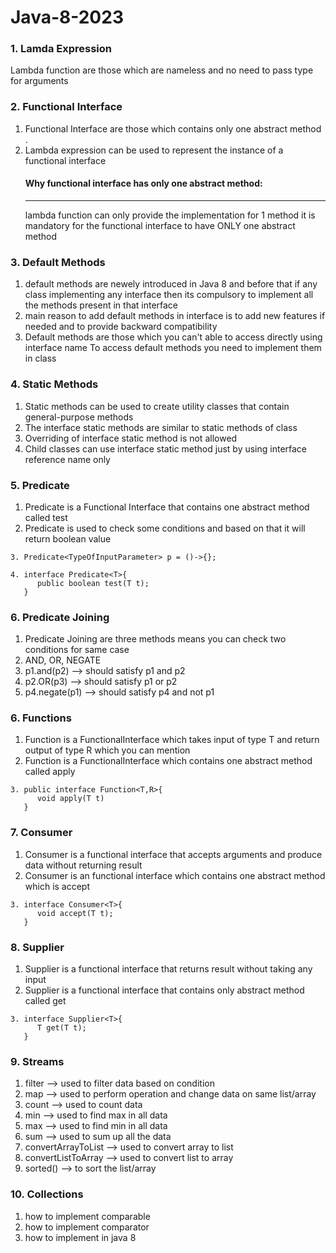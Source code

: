 # Java-8-2023
### 1. Lamda Expression
Lambda function are those which are nameless and no need to pass type for arguments

### 2. Functional Interface
1. Functional Interface are those which contains only one abstract method  . 
2. Lambda expression can be used to represent the instance of a functional interface
    #### Why functional interface has only one abstract method:
    <hr/>
    lambda function can only provide the implementation for 1 method it is mandatory for the functional interface 
    to have ONLY one abstract method

### 3. Default Methods
1. default methods are newely introduced in Java 8 and before that if any class implementing any interface then
its compulsory to implement all the methods present in that interface
2. main reason to add default methods in interface is to add new features if needed and to provide backward
compatibility
3. Default methods are those which you can't able to access directly using interface name
To access default methods you need to implement them in class

### 4. Static Methods
1. Static methods can be used to create utility classes that contain general-purpose methods
2. The interface static methods are similar to static methods of class
3. Overriding of interface static method is not allowed
4. Child classes can use interface static method just by using interface reference name only

### 5. Predicate
1. Predicate is a Functional Interface that contains one abstract method called test
2. Predicate is used to check some conditions and based on that it will return boolean value 
```
3. Predicate<TypeOfInputParameter> p = ()->{};
```
```
4. interface Predicate<T>{
      public boolean test(T t);
   }
```


### 6. Predicate Joining
1. Predicate Joining are three methods means you can check two conditions for same case
2. AND, OR, NEGATE
3. p1.and(p2) --> should satisfy p1 and p2
4. p2.OR(p3) --> should satisfy p1 or p2
5. p4.negate(p1) --> should satisfy p4 and not p1

### 6. Functions

1. Function is a FunctionalInterface which takes input of type T and return output of type R which you can
mention
2. Function is a FunctionalInterface which contains one abstract method called apply 
```
3. public interface Function<T,R>{
      void apply(T t)
   }
```

### 7. Consumer
1. Consumer is a functional interface that accepts arguments and produce data without returning result
2. Consumer is an functional interface which contains one abstract method which is accept
```
3. interface Consumer<T>{
      void accept(T t);
   }
```


### 8. Supplier
1. Supplier is a functional interface that returns result without taking any input
2.  Supplier is a functional interface that contains only abstract method called get
```
3. interface Supplier<T>{
      T get(T t);
   }
```

### 9. Streams

1. filter --> used to filter data based on condition
2. map --> used to perform operation and change data on same list/array
3. count --> used to count data
4. min --> used to find max in all data
5. max --> used to find min in all data
6. sum --> used to sum up all the data 
7. convertArrayToList --> used to convert array to list
8. convertListToArray --> used to convert list to array
9. sorted() --> to sort the list/array

### 10. Collections
1. how to implement comparable
2. how to implement comparator
3. how to implement in java 8